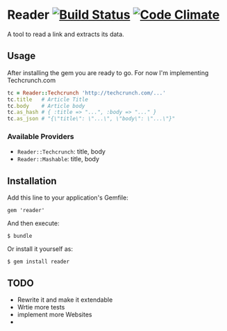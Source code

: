 # Reader [![Build Status](https://travis-ci.org/amrnt/reader.png?branch=master)](https://travis-ci.org/amrnt/reader) [![Code Climate](https://codeclimate.com/badge.png)](https://codeclimate.com/github/amrnt/reader)

A tool to read a link and extracts its data.

## Usage

After installing the gem you are ready to go. For now I'm implementing Techcrunch.com

```ruby
tc = Reader::Techcrunch 'http://techcrunch.com/...'
tc.title   # Article Title
tc.body    # Article body
tc.as_hash # { :title => "...", :body => "..." }
tc.as_json # "{\"title\": \"...\", \"body\": \"...\"}"
```

### Available Providers

* `Reader::Techcrunch`: title, body
* `Reader::Mashable`: title, body

## Installation

Add this line to your application's Gemfile:

    gem 'reader'

And then execute:

    $ bundle

Or install it yourself as:

    $ gem install reader

## TODO

* Rewrite it and make it extendable
* Wrtie more tests
* implement more Websites
* 
